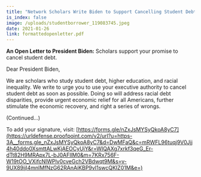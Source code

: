 ```yaml
---
title: "Network Scholars Write Biden to Support Cancelling Student Debt "
is_index: false
image: /uploads/studentborrower_119083745.jpeg
date: 2021-01-26
link: formattedopenletter.pdf
---
```

**An Open Letter to President Biden:** Scholars support your promise to cancel student debt.

Dear President Biden,

We are scholars who study student debt, higher education, and racial inequality. We write to urge you to use your executive authority to cancel student debt as soon as possible. Doing so will address racial debt disparities, provide urgent economic relief for all Americans, further stimulate the economic recovery, and right a series of wrongs.

(Continued...)

To add your signature, visit: [https://forms.gle/nZxJsMYSyQkoA8yC7](https://urldefense.proofpoint.com/v2/url?u=https-3A__forms.gle_nZxJsMYSyQkoA8yC7&d=DwMFaQ&c=mRWFL96tuqj9V0Jjj4h40ddo0XsmttALwKjAEOCyUjY&r=WIQAXg7xrkf3qeG_Er-dTt82H9MRApx7L-bJ0AFIlM0&m=7KRx756F-W19tOO_VXifcNlWPlv0cveGch2VBdwqt9M&s=v-9UX89ijI4mnlMfNzG62RAnAiKBP9vI1swcQKIZ01M&e=)